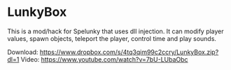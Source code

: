 # LunkyBox
This is a mod/hack for Spelunky that uses dll injection. It can modify player values, spawn objects, teleport the player, control time and play sounds.

Download: https://www.dropbox.com/s/4tq3qim99c2ccry/LunkyBox.zip?dl=1
Video: https://www.youtube.com/watch?v=7bU-LUbaObc
